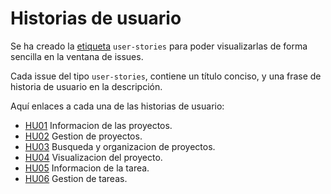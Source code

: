 
# Historias de usuario

Se ha creado la [etiqueta]() `user-stories` para poder visualizarlas de forma sencilla en la ventana de issues.

Cada issue del tipo `user-stories`, contiene un título conciso, y una frase de historia de usuario en la descripción.

Aquí enlaces a cada una de las historias de usuario:
 - [HU01](https://github.com/morevi/GetItDone/issues/1) Informacion de las proyectos.
 - [HU02](https://github.com/morevi/GetItDone/issues/2) Gestion de proyectos.
 - [HU03](https://github.com/morevi/GetItDone/issues/3) Busqueda y organizacion de proyectos.
 - [HU04](https://github.com/morevi/GetItDone/issues/4) Visualizacion del proyecto.
 - [HU05](https://github.com/morevi/GetItDone/issues/19) Informacion de la tarea.
 - [HU06](https://github.com/morevi/GetItDone/issues/5) Gestion de tareas.

